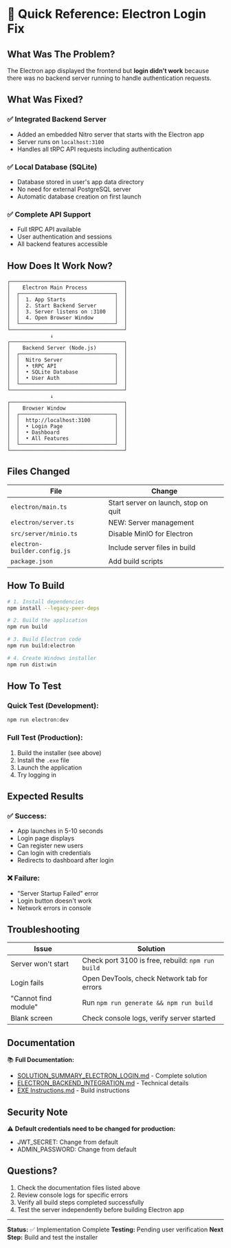 # 🎯 Quick Reference: Electron Login Fix

## What Was The Problem?

The Electron app displayed the frontend but **login didn't work** because there was no backend server running to handle authentication requests.

## What Was Fixed?

### ✅ Integrated Backend Server
- Added an embedded Nitro server that starts with the Electron app
- Server runs on `localhost:3100`
- Handles all tRPC API requests including authentication

### ✅ Local Database (SQLite)
- Database stored in user's app data directory
- No need for external PostgreSQL server
- Automatic database creation on first launch

### ✅ Complete API Support
- Full tRPC API available
- User authentication and sessions
- All backend features accessible

## How Does It Work Now?

```
┌─────────────────────────────────────┐
│    Electron Main Process            │
│  ┌───────────────────────────────┐  │
│  │  1. App Starts                │  │
│  │  2. Start Backend Server      │  │
│  │  3. Server listens on :3100   │  │
│  │  4. Open Browser Window       │  │
│  └───────────────────────────────┘  │
└─────────────────────────────────────┘
              ↓
┌─────────────────────────────────────┐
│    Backend Server (Node.js)         │
│  ┌───────────────────────────────┐  │
│  │  Nitro Server                 │  │
│  │  • tRPC API                   │  │
│  │  • SQLite Database            │  │
│  │  • User Auth                  │  │
│  └───────────────────────────────┘  │
└─────────────────────────────────────┘
              ↓
┌─────────────────────────────────────┐
│    Browser Window                   │
│  ┌───────────────────────────────┐  │
│  │  http://localhost:3100        │  │
│  │  • Login Page                 │  │
│  │  • Dashboard                  │  │
│  │  • All Features               │  │
│  └───────────────────────────────┘  │
└─────────────────────────────────────┘
```

## Files Changed

| File | Change |
|------|--------|
| `electron/main.ts` | Start server on launch, stop on quit |
| `electron/server.ts` | NEW: Server management |
| `src/server/minio.ts` | Disable MinIO for Electron |
| `electron-builder.config.js` | Include server files in build |
| `package.json` | Add build scripts |

## How To Build

```bash
# 1. Install dependencies
npm install --legacy-peer-deps

# 2. Build the application
npm run build

# 3. Build Electron code
npm run build:electron

# 4. Create Windows installer
npm run dist:win
```

## How To Test

### Quick Test (Development):
```bash
npm run electron:dev
```

### Full Test (Production):
1. Build the installer (see above)
2. Install the `.exe` file
3. Launch the application
4. Try logging in

## Expected Results

### ✅ Success:
- App launches in 5-10 seconds
- Login page displays
- Can register new users
- Can login with credentials
- Redirects to dashboard after login

### ❌ Failure:
- "Server Startup Failed" error
- Login button doesn't work
- Network errors in console

## Troubleshooting

| Issue | Solution |
|-------|----------|
| Server won't start | Check port 3100 is free, rebuild: `npm run build` |
| Login fails | Open DevTools, check Network tab for errors |
| "Cannot find module" | Run `npm run generate && npm run build` |
| Blank screen | Check console logs, verify server started |

## Documentation

📚 **Full Documentation:**
- [SOLUTION_SUMMARY_ELECTRON_LOGIN.md](./SOLUTION_SUMMARY_ELECTRON_LOGIN.md) - Complete solution
- [ELECTRON_BACKEND_INTEGRATION.md](./ELECTRON_BACKEND_INTEGRATION.md) - Technical details
- [EXE Instructions.md](./EXE%20Instructions.md) - Build instructions

## Security Note

⚠️ **Default credentials need to be changed for production:**
- JWT_SECRET: Change from default
- ADMIN_PASSWORD: Change from default

## Questions?

1. Check the documentation files listed above
2. Review console logs for specific errors
3. Verify all build steps completed successfully
4. Test the server independently before building Electron app

---

**Status:** ✅ Implementation Complete
**Testing:** Pending user verification
**Next Step:** Build and test the installer
